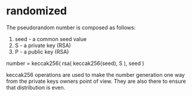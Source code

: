 # randomized

The pseudorandom number is composed as follows:
1. seed - a common seed value
2. S - a private key (RSA)
3. P - a public key (RSA)

number = keccak256( rsa( keccak256(seed), S ), seed )

keccak256 operations are used to make the number generation one way from the private keys owners point of view.
They are also there to ensure that distribution is even.



